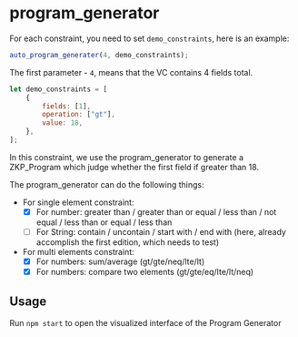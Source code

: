 # program_generator

For each constraint, you need to set `demo_constraints`, here is an example:


```js
auto_program_generater(4, demo_constraints);
```

The first parameter - `4`, means that the VC contains 4 fields total.


```js
let demo_constraints = [
    {
        fields: [1],
        operation: ["gt"],
        value: 18,
    },
];
```

In this constraint, we use the program_generator to generate a ZKP_Program which judge whether the first field if greater than 18.

The program_generator can do the following things:

- For single element constraint:
  - [x] For number: greater than / greater than or equal / less than / not equal / less than or equal / less than
  - [ ] For String: contain / uncontain / start with / end with (here, already accomplish the first edition, which needs to test)  
- For multi elements constraint:
  - [x] For numbers: sum/average (gt/gte/neq/lte/lt)
  - [x] For numbers: compare two elements (gt/gte/eq/lte/lt/neq)

## Usage
Run `npm start` to open the visualized interface of the Program Generator